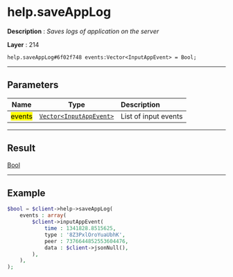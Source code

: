 # help.saveAppLog

**Description** : *Saves logs of application on the server*

**Layer** : 214

```tl
help.saveAppLog#6f02f748 events:Vector<InputAppEvent> = Bool;
```

---

## Parameters

| Name | Type | Description |
| :---: | :---: | :--- |
| <mark>events</mark> | [`Vector<InputAppEvent>`](type/InputAppEvent) | List of input events |

---

## Result

[Bool](type/Bool)

---

## Example

```php
$bool = $client->help->saveAppLog(
	events : array(
		$client->inputAppEvent(
			time : 1341828.8515625,
			type : '8Z3PxlOroYuaUbhK',
			peer : 7376644852553604476,
			data : $client->jsonNull(),
		),
	),
);
```